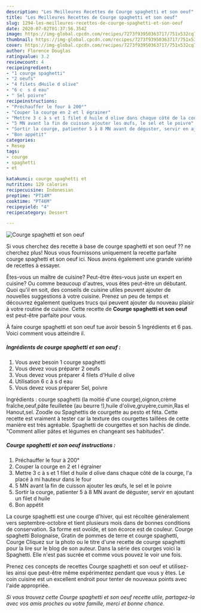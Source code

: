 ```yaml
---
description: "Les Meilleures Recettes de Courge spaghetti et son oeuf"
title: "Les Meilleures Recettes de Courge spaghetti et son oeuf"
slug: 1294-les-meilleures-recettes-de-courge-spaghetti-et-son-oeuf
date: 2020-07-02T01:37:56.354Z
image: https://img-global.cpcdn.com/recipes/7273f93950363717/751x532cq70/courge-spaghetti-et-son-oeuf-photo-principale-de-la-recette.jpg
thumbnail: https://img-global.cpcdn.com/recipes/7273f93950363717/751x532cq70/courge-spaghetti-et-son-oeuf-photo-principale-de-la-recette.jpg
cover: https://img-global.cpcdn.com/recipes/7273f93950363717/751x532cq70/courge-spaghetti-et-son-oeuf-photo-principale-de-la-recette.jpg
author: Florence Douglas
ratingvalue: 3.2
reviewcount: 4
recipeingredient:
- "1 courge spaghetti"
- "2 oeufs"
- "4 filets dHuile d olive"
- "6 c  s d eau"
- " Sel poivre"
recipeinstructions:
- "Préchauffer le four à 200°"
- "Couper la courge en 2 et l égrainer"
- "Mettre 3 c à s et 1 filet d huile d olive dans chaque côté de la courge, l&#39;a placé à mi hauteur dans le four"
- "5 MN avant la fin de cuisson ajouter les œufs, le sel et le poivre"
- "Sortir la courge, patienter 5 à 8 MN avant de déguster, servir en ajoutant un filet d huile"
- "Bon appétit"
categories:
- Resep
tags:
- courge
- spaghetti
- et

katakunci: courge spaghetti et 
nutrition: 129 calories
recipecuisine: Indonesian
preptime: "PT14M"
cooktime: "PT46M"
recipeyield: "4"
recipecategory: Dessert

---
```



![Courge spaghetti et son oeuf](https://img-global.cpcdn.com/recipes/7273f93950363717/751x532cq70/courge-spaghetti-et-son-oeuf-photo-principale-de-la-recette.jpg)

Si vous cherchez des recette à base de courge spaghetti et son oeuf ?? ne cherchez plus! Nous vous fournissons uniquement la recette parfaite courge spaghetti et son oeuf ici. Nous avons également une grande variété de recettes à essayer.

Êtes-vous un maître de cuisine? Peut-être êtes-vous juste un expert en cuisine? Ou comme beaucoup d'autres, vous êtes peut-être un débutant. Quoi qu'il en soit, des conseils de cuisine utiles peuvent ajouter de nouvelles suggestions à votre cuisine. Prenez un peu de temps et découvrez également quelques trucs qui peuvent ajouter du nouveau plaisir à votre routine de cuisine. Cette recette de <strong> Courge spaghetti et son oeuf </strong> est peut-être parfaite pour vous.

<!--inarticleads1-->

À faire courge spaghetti et son oeuf tue avoir besoin 5 Ingrédients et 6 pas. Voici comment vous atteindre il.

##### Ingrédients de courge spaghetti et son oeuf :

1. Vous avez besoin 1 courge spaghetti
1. Vous devez vous préparer 2 oeufs
1. Vous devez vous préparer 4 filets d&#39;Huile d olive
1. Utilisation 6 c à s d eau
1. Vous devez vous préparer  Sel, poivre


Ingrédients : courge spaghetti (la moitié d&#39;une courge),oignon,crème fraîche,oeuf,pâte feuilletée (au beurre !),huile d&#39;olive,gruyère,cumin,Ras el Hanout,sel. Zoodle ou Spaghettis de courgette au pesto et féta. Cette recette est vraiment à tester car la texture des courgettes taillées de cette manière est très agréable. Spaghetti de courgettes et son hachis de dinde. &#34;Comment allier pâtes et légumes en changeant ses habitudes&#34;. 

<!--inarticleads2-->

##### Courge spaghetti et son oeuf instructions :

1. Préchauffer le four à 200°
1. Couper la courge en 2 et l égrainer
1. Mettre 3 c à s et 1 filet d huile d olive dans chaque côté de la courge, l&#39;a placé à mi hauteur dans le four
1. 5 MN avant la fin de cuisson ajouter les œufs, le sel et le poivre
1. Sortir la courge, patienter 5 à 8 MN avant de déguster, servir en ajoutant un filet d huile
1. Bon appétit


La courge spaghetti est une courge d&#39;hiver, qui est récoltée généralement vers septembre-octobre et tient plusieurs mois dans de bonnes conditions de conservation. Sa forme est ovoïde, et son écorce est de couleur. Courge spaghetti Bolognaise, Gratin de pommes de terre et courge spaghetti, Courge Cliquez sur la photo ou le titre d&#39;une recette de courge spaghetti pour la lire sur le blog de son auteur. Dans la série des courges voici la Spaghetti. Elle n&#39;est pas sucrée et comme vous pouvez le voir une fois. 

<!--inarticleads1-->

<p>
Prenez ces concepts de recettes Courge spaghetti et son oeuf et utilisez-les ainsi que peut-être même expérimentez pendant que vous y êtes. Le coin cuisine est un excellent endroit pour tenter de nouveaux points avec l'aide appropriée.
</p>

<p>
<i>Si vous trouvez cette Courge spaghetti et son oeuf recette utile, partagez-la avec vos amis proches ou votre famille, merci et bonne chance.</i>
</p>
